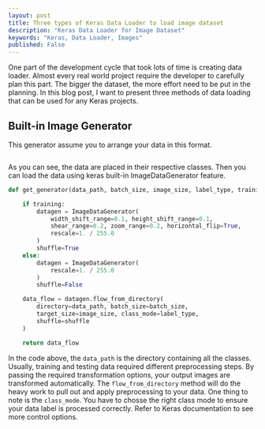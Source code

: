 ```yaml
---
layout: post
title: Three types of Keras Data Loader to load image dataset
description: "Keras Data Loader for Image Dataset"
keywords: "Keras, Data Loader, Images"
published: False
---
```


One part of the development cycle that took lots of time is creating data loader. Almost every real world project require the developer to carefully plan this part. The bigger the dataset, the more effort need to be put in the planning. In this blog post, I want to present three methods of data loading that can be used for any Keras projects.

## Built-in Image Generator

This generator assume you to arrange your data in this format.

```

```

As you can see, the data are placed in their respective classes. Then you can load the data using keras built-in ImageDataGenerator feature.

```python
def get_generator(data_path, batch_size, image_size, label_type, training=True):

    if training:
        datagen = ImageDataGenerator(
            width_shift_range=0.1, height_shift_range=0.1,
            shear_range=0.2, zoom_range=0.2, horizontal_flip=True,
            rescale=1. / 255.0
        )
        shuffle=True
    else:
        datagen = ImageDataGenerator(
            rescale=1. / 255.0
        )
        shuffle=False

    data_flow = datagen.flow_from_directory(
        directory=data_path, batch_size=batch_size,
        target_size=image_size, class_mode=label_type,
        shuffle=shuffle
    )

    return data_flow
```

In the code above, the ```data_path``` is the directory containing all the classes. Usually, training and testing data required different preprocessing steps. By passing the required transformation options, your output images are transformed automatically. The ```flow_from_directory``` method will do the heavy work to pull out and apply preprocessing to your data. One thing to note is the ```class_mode```. You have to chosse the right class mode to ensure your data label is processed correctly. Refer to Keras documentation to see more control options.
